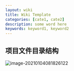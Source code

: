 ```yaml
---
layout: wiki
title: Wiki Template
categories: [cate1, cate2]
description: some word here
keywords: keyword1, keyword2
---
```


## 项目文件目录结构

![image-20210104081826122](https://i.loli.net/2021/01/04/epTuvGYo9KPhgXA.png)